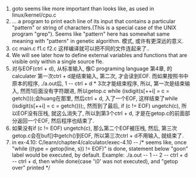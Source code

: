 1. goto seems like more important than looks like, as used in linux/kernel/cpu.c  
2. ... a program to print each line of its input that contains a particular "pattern" or string of characters.(This is a special case of the UNIX program "grep"). Seems like "pattern" here has somewhat same meaning with "pattern" in genetic algorithm. 模式, 或许有更深远的意义.  
3. cc main.c f1.c f2.c 这样编译就可以把不同的文件连起来了..
4. We will see later how to define external variables and functions that are visible only within a single source fle.  
5. 对与EOF(ctrl + d), 从标准输入, 像C programing language 第4章, 的 calculater 第一次ctrl + d是结束输入, 第二次, 才会读到EOF. 而如果按照书中原本的程序, ./a.out后, 1 -- ctrl + d * 3次才能结束程序, 所以, 第一次是结束输入, 然而1后面没有字符跟进, 所以getop.c while (isdigit(s[++i] = c = getch()));会huang在那里, 然后ctrl + d, 入了一个EOF, 这样结束了while (isdigit(s[++i] = c = getch()));, 然而到了最后, if (c != EOF) ungetch(c), 所以EOF没有压栈, 就这么消失了, 所以到第3个ctrl + d, 才是在getop.c的前面部分返回一个EOF, 然后程序也结束了.  
6. 如果没有if (c != EOF) ungetch(c), 那么第二个EOF被压栈, 然后, 第三次getop.c会在buf[]中getch()到EOF, 所以第三次ctrl + d不用输入, 就结束了.  
7. in ex-4.10: C/learn/chapter4/calculator/exec-4.10 -- /* seems like, once "while ((type = getop(line, s)) != EOF)" is done, statement  below "goon" label would be executed, by default. Example: ./a.out -- 1 -- 2 -- ctrl + d -- ctrl + d, then while done(case '\0' was not executed), and "getop over" printed */   
